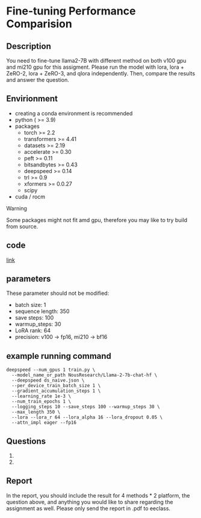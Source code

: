# Fine-tuning Performance Comparision
## Description
You need to fine-tune llama2-7B with different method on both v100 gpu and mi210 gpu for this assigment. Please run the model with lora, lora + ZeRO-2, lora + ZeRO-3, and qlora independently. Then, compare the results and answer the question.

## Envirionment
* creating a conda environment is recommended
* python ( >= 3.9)
* packages
    * torch >= 2.2
    * transformers >= 4.41 
    * datasets >= 2.19
    * accelerate >= 0.30
    * peft >= 0.11
    * bitsandbytes >= 0.43
    * deepspeed >= 0.14
    * trl >= 0.9
    * xformers >= 0.0.27
    * scipy
* cuda / rocm
> [!WARNING]  
> Some packages might not fit amd gpu, therefore you may like to try build from source.

## code 
[link](https://)

## parameters
These parameter should not be modified:
* batch size: 1
* sequence length: 350
* save steps: 100
* warmup_steps: 30
* LoRA rank: 64
* precision: v100 -> fp16, mi210 -> bf16
## example running command
```bash=
deepspeed --num_gpus 1 train.py \
  --model_name_or_path NousResearch/Llama-2-7b-chat-hf \
  --deepspeed ds_naive.json \
  --per_device_train_batch_size 1 \
  --gradient_accumulation_steps 1 \
  --learning_rate 1e-3 \
  --num_train_epochs 1 \
  --logging_steps 10 --save_steps 100 --warmup_steps 30 \
  --max_length 350 \
  --lora --lora_r 64 --lora_alpha 16 --lora_dropout 0.05 \
  --attn_impl eager --fp16
```

## Questions
1. 
2. 
## Report
In the report, you should include the result for 4 methods * 2 platform, the question above, and anything you would like to share regarding the assignment as well. Please only send the report in .pdf to eeclass.

